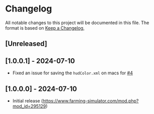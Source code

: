 # Changelog

All notable changes to this project will be documented in this file.
The format is based on [Keep a Changelog](https://keepachangelog.com/en/1.0.0/),

## [Unreleased]


## [1.0.0.1] - 2024-07-10
- Fixed an issue for saving the `hudColor.xml` on macs for [#4](https://github.com/Peppie84/FS22_HudColor/issues/4)


## [1.0.0.0] - 2024-07-10
- Initial release (https://www.farming-simulator.com/mod.php?mod_id=295129)
